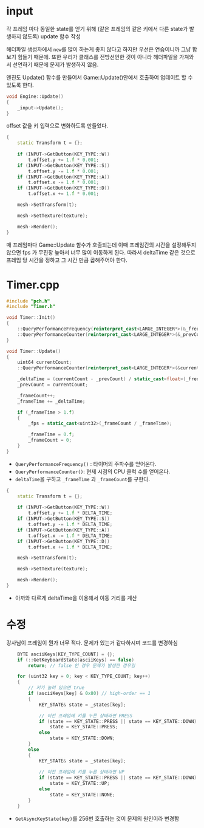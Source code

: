 # input
각 프레임 마다 동일한 state를 얻기 위해 (같은 프레임의 같은 키에서 다른 state가 발생하지 않도록) update 함수 작성

헤더파일 생성자에서 `new`를 많이 하는게 좋지 않다고 하지만 우선은 연습이니까 그냥 함
보기 힘들기 때문에.
또한 우리가 클래스를 전방선언한 것이 아니라 헤더파일을 가져와서 선언하기 때문에 문제가 발생하지 않음.

엔진도 Update() 함수를 만들어서 Game::Update()안에서 호출하여 업데이트 할 수 있도록 한다.
```cpp
void Engine::Update()
{
	_input->Update();
}
```


offset 값을 키 입력으로 변화하도록 만들었다.
```cpp
{
	static Transform t = {};
	
	if (INPUT->GetButton(KEY_TYPE::W))
		t.offset.y += 1.f * 0.001;
	if (INPUT->GetButton(KEY_TYPE::S))
		t.offset.y -= 1.f * 0.001;
	if (INPUT->GetButton(KEY_TYPE::A))
		t.offset.x -= 1.f * 0.001;
	if (INPUT->GetButton(KEY_TYPE::D))
		t.offset.x += 1.f * 0.001;

	mesh->SetTransform(t);

	mesh->SetTexture(texture);

	mesh->Render();
}
```
매 프레임마다 Game::Update 함수가 호출되는데 이때 프레임간의 시간을 설정해두지 않으면 fps 가 무진장 높아서 너무 많이 이동하게 된다.
따라서 deltaTime 같은 것으로 프레임 당 시간을 정하고 그 시간 만큼 곱해주어야 한다.

# Timer.cpp
```cpp
#include "pch.h"
#include "Timer.h"

void Timer::Init()
{
	::QueryPerformanceFrequency(reinterpret_cast<LARGE_INTEGER*>(&_frequency));
	::QueryPerformanceCounter(reinterpret_cast<LARGE_INTEGER*>(&_prevCount)); // CPU 클럭
}

void Timer::Update()
{
	uint64 currentCount;
	::QueryPerformanceCounter(reinterpret_cast<LARGE_INTEGER*>(&currentCount));

	_deltaTime = (currentCount - _prevCount) / static_cast<float>(_frequency);
	_prevCount = currentCount;

	_frameCount++;
	_frameTime += _deltaTime;

	if (_frameTime > 1.f)
	{
		_fps = static_cast<uint32>(_frameCount / _frameTime);

		_frameTime = 0.f;
		_frameCount = 0;
	}
}
```
- `QueryPerformanceFrequency()` : 타이머의 주파수를 얻어온다.
- `QueryPerformanceCounter()`: 현제 시점의 CPU 클럭 수를 얻어온다.
- `deltaTime`을 구하고 `_frameTime` 과 `_frameCount`를 구한다.


```CPP
{
	static Transform t = {};
	
	if (INPUT->GetButton(KEY_TYPE::W))
		t.offset.y += 1.f * DELTA_TIME;
	if (INPUT->GetButton(KEY_TYPE::S))
		t.offset.y -= 1.f * DELTA_TIME;
	if (INPUT->GetButton(KEY_TYPE::A))
		t.offset.x -= 1.f * DELTA_TIME;
	if (INPUT->GetButton(KEY_TYPE::D))
		t.offset.x += 1.f * DELTA_TIME;

	mesh->SetTransform(t);

	mesh->SetTexture(texture);

	mesh->Render();
}
```
- 아까와 다르게 deltaTime을 이용해서 이동 거리를 계산


# 수정
강사님이 프레임이 뭔가 너무 적다. 문제가 있는거 같다하시며 코드를 변경하심

```cpp
	BYTE asciiKeys[KEY_TYPE_COUNT] = {};
	if (::GetKeyboardState(asciiKeys) == false)
		return; // false 인 경우 문제가 발생한 경우임

	for (uint32 key = 0; key < KEY_TYPE_COUNT; key++)
	{
		// 키가 눌려 있으면 true
		if (asciiKeys[key] & 0x80) // high-order == 1
		{
			KEY_STATE& state = _states[key];

			// 이전 프레임에 키를 누른 상태라면 PRESS
			if (state == KEY_STATE::PRESS || state == KEY_STATE::DOWN)
				state = KEY_STATE::PRESS;
			else
				state = KEY_STATE::DOWN;
		}
		else
		{
			KEY_STATE& state = _states[key];
			
			// 이전 프레임에 키를 누른 상태라면 UP
			if (state == KEY_STATE::PRESS || state == KEY_STATE::DOWN)
				state = KEY_STATE::UP;
			else
				state = KEY_STATE::NONE;
		}
	}
```
- `GetAsyncKeyState(key)`를 256번 호출하는 것이 문제의 원인이라 변경함